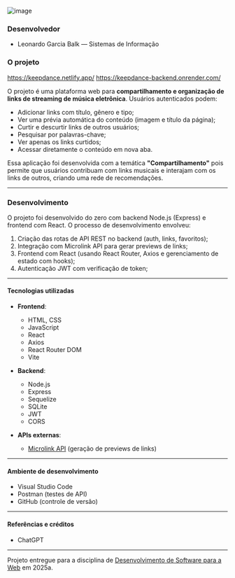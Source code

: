 ![image](https://github.com/user-attachments/assets/6769d35e-acb6-484c-a67f-2682c497efd8)


### Desenvolvedor

* Leonardo Garcia Balk — Sistemas de Informação


### O projeto

https://keepdance.netlify.app/
https://keepdance-backend.onrender.com/

O projeto é uma plataforma web para **compartilhamento e organização de links de streaming de música eletrônica**. Usuários autenticados podem:

* Adicionar links com título, gênero e tipo;
* Ver uma prévia automática do conteúdo (imagem e título da página);
* Curtir e descurtir links de outros usuários;
* Pesquisar por palavras-chave;
* Ver apenas os links curtidos;
* Acessar diretamente o conteúdo em nova aba.

Essa aplicação foi desenvolvida com a temática **"Compartilhamento"** pois permite que usuários contribuam com links musicais e interajam com os links de outros, criando uma rede de recomendações.

---

### Desenvolvimento

O projeto foi desenvolvido do zero com backend Node.js (Express) e frontend com React.
O processo de desenvolvimento envolveu:

1. Criação das rotas de API REST no backend (auth, links, favoritos);
2. Integração com Microlink API para gerar previews de links;
3. Frontend com React (usando React Router, Axios e gerenciamento de estado com hooks);
4. Autenticação JWT com verificação de token;

---

#### Tecnologias utilizadas

* **Frontend**:

  * HTML, CSS
  * JavaScript
  * React
  * Axios
  * React Router DOM
  * Vite
* **Backend**:

  * Node.js
  * Express
  * Sequelize
  * SQLite
  * JWT
  * CORS
* **APIs externas**:

  * [Microlink API](https://microlink.io/) (geração de previews de links)

---

#### Ambiente de desenvolvimento

* Visual Studio Code
* Postman (testes de API)
* GitHub (controle de versão)
---

#### Referências e créditos

* ChatGPT
---

Projeto entregue para a disciplina de [Desenvolvimento de Software para a Web](http://github.com/andreainfufsm/elc1090-2025a) em 2025a.
